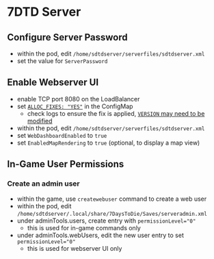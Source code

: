 # 7DTD Server

## Configure Server Password

- within the pod, edit `/home/sdtdserver/serverfiles/sdtdserver.xml`
- set the value for `ServerPassword`

## Enable Webserver UI

- enable TCP port 8080 on the LoadBalancer
- set [`ALLOC_FIXES: "YES"`](https://7dtd.illy.bz/wiki/Server%20fixes) in the ConfigMap
  - check logs to ensure the fix is applied, [`VERSION` may need to be modified](https://github.com/vinanrra/Docker-7DaysToDie/blob/35e7994ba2292d79d1ca25558ed4d39c74695e99/scripts/Mods/alloc_fixes.sh#L8)
- within the pod, edit `/home/sdtdserver/serverfiles/sdtdserver.xml`
- set `WebDashboardEnabled` to `true`
- set `EnabledMapRendering` to `true` (optional, to display a map view)

## In-Game User Permissions

### Create an admin user

- within the game, use `createwebuser` command to create a web user
- within the pod, edit `/home/sdtdserver/.local/share/7DaysToDie/Saves/serveradmin.xml`
- under adminTools.users, create entry with `permissionLevel="0"`
  - this is used for in-game commands only
- under adminTools.webUsers, edit the new user entry to set `permissionLevel="0"`
  - this is used for webserver UI only

